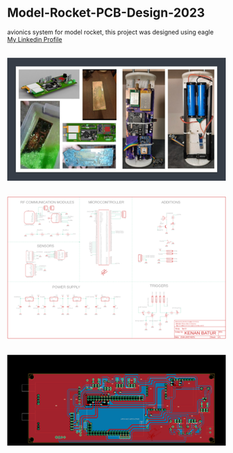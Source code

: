 # Model-Rocket-PCB-Design-2023
avionics system for model rocket, this project was designed using eagle
<br/>
[My Linkedin Profile](https://www.linkedin.com/in/kenan-batur-b55540196/)<br/>
<br/>
<br/>
![PCB İmages](https://github.com/Kenanbatur23/Model-Rocket-PCB-Design-2023/blob/main/image/project%20images.JPG)<br/>
<br/>
<br/>
![PCB İmages](https://github.com/Kenanbatur23/Model-Rocket-PCB-Design-2023/blob/main/image/schematic.png)<br/>
<br/>
<br/>
![PCB İmages](https://github.com/Kenanbatur23/Model-Rocket-PCB-Design-2023/blob/main/image/board.png)<br/>

